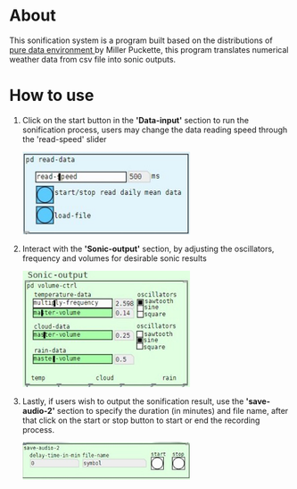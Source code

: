 <h1>About</h1>
<p>This sonification system is a program built based on the distributions of <a href = "http://msp.ucsd.edu/software.html"> pure data environment </a> by Miller Puckette, this program translates numerical weather data from csv file into sonic outputs.</p>

<h1>How to use</h1>
<ol>
  <li>Click on the start button in the <b>'Data-input'</b> section  to run the sonification process, users may change the data reading speed through the 'read-speed' slider 
  <p><img src = "screenshots/Data-input.jpg" alt="data-input" width = "300"></p></li>
  
  <li>Interact with the <b>'Sonic-output'</b> section, by adjusting the oscillators, frequency and volumes for desirable sonic results
  <p><img src = "screenshots/Sonic-output.jpg" alt="sonic-output" width = "300"></p></li>
 

  <li>Lastly, if users wish to output the sonification result, use the <b>'save-audio-2'</b> section to specify the duration (in minutes) and file name, after that click on the start or stop button to start or end the recording process.
  <p><img src = "screenshots/save-audio-2.jpg" alt="save-audio" width = "300"></p></li>

</ol>

